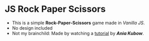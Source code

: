 # JS Rock Paper Scissors 

- This is a simple **Rock-Paper-Scissors** game made in *Vanilla JS*. 
- No design included
- Not my brainchild: Made by watching a [tutorial](https://www.youtube.com/watch?v=ec8vSKJuZTk) by ***Ania Kubow***.
